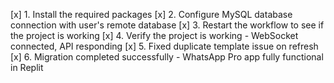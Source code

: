 [x] 1. Install the required packages
[x] 2. Configure MySQL database connection with user's remote database
[x] 3. Restart the workflow to see if the project is working
[x] 4. Verify the project is working - WebSocket connected, API responding
[x] 5. Fixed duplicate template issue on refresh
[x] 6. Migration completed successfully - WhatsApp Pro app fully functional in Replit